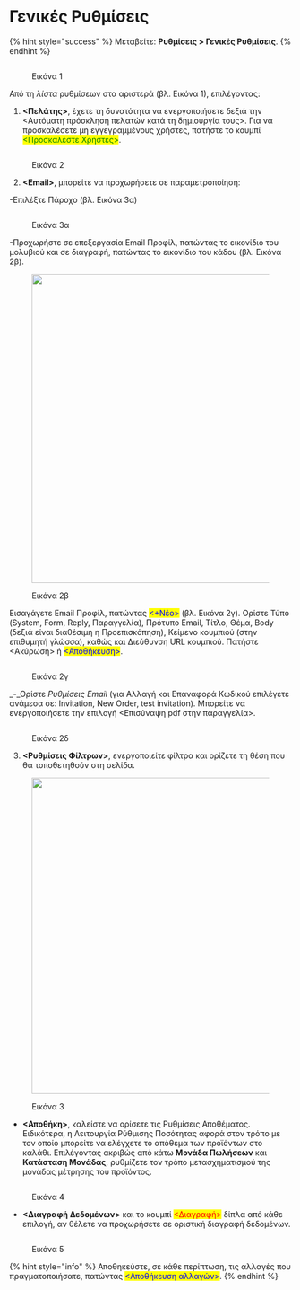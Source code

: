# Γενικές Ρυθμίσεις

{% hint style="success" %}
Μεταβείτε: **Ρυθμίσεις > Γενικές Ρυθμίσεις**.&#x20;
{% endhint %}

<figure><img src="../.gitbook/assets/ScreenHunter 898.png" alt=""><figcaption><p>Εικόνα 1</p></figcaption></figure>

Από τη _λίστα_ ρυθμίσεων στα αριστερά (βλ. Εικόνα 1), επιλέγοντας:

1. **<Πελάτης>**, έχετε τη δυνατότητα να ενεργοποιήσετε δεξιά την <Αυτόματη πρόσκληση πελατών κατά τη δημιουργία τους>. Για να προσκαλέσετε μη εγγεγραμμένους χρήστες, πατήστε το κουμπί <mark style="color:green;"><Προσκαλέστε Χρήστες></mark>. &#x20;

<figure><img src="../.gitbook/assets/ScreenHunter 899.png" alt=""><figcaption><p>Εικόνα 2</p></figcaption></figure>



2. **\<Email>**, μπορείτε να προχωρήσετε σε παραμετροποίηση:&#x20;

\-Επιλέξτε Πάροχο (βλ. Εικόνα 3α)

<figure><img src="../.gitbook/assets/ScreenHunter 239 (2).png" alt=""><figcaption><p>Εικόνα 3α</p></figcaption></figure>

\-Προχωρήστε σε επεξεργασία Email Προφίλ, πατώντας το εικονίδιο του μολυβιού και σε διαγραφή, πατώντας το εικονίδιο του κάδου (βλ. Εικόνα 2β).

<figure><img src="../.gitbook/assets/ScreenHunter 238.png" alt="" width="550"><figcaption><p>Εικόνα 2β</p></figcaption></figure>

Εισαγάγετε Email Προφίλ, πατώντας <mark style="color:blue;"><+Νέο></mark> (βλ. Εικόνα 2γ). Ορίστε Τύπο (System, Form, Reply, Παραγγελία), Πρότυπο Email, Τίτλο, Θέμα, Body (δεξιά είναι διαθέσιμη η Προεπισκόπηση), Κείμενο κουμπιού (στην επιθυμητή γλώσσα), καθώς και Διεύθυνση URL κουμπιού. Πατήστε <Ακύρωση> ή <mark style="color:blue;"><Αποθήκευση></mark>.

<figure><img src="../.gitbook/assets/ScreenHunter 901.png" alt=""><figcaption><p>Εικόνα 2γ</p></figcaption></figure>

_-_Ορίστε _Ρυθμίσεις Email_ (για Αλλαγή και Επαναφορά Κωδικού επιλέγετε ανάμεσα σε: Invitation, New Order, test invitation). Μπορείτε να ενεργοποιήσετε την επιλογή <Επισύναψη pdf στην παραγγελία>.                                   &#x20;

<figure><img src="../.gitbook/assets/ScreenHunter 902.png" alt=""><figcaption><p>Εικόνα 2δ</p></figcaption></figure>



3. **<Ρυθμίσεις Φίλτρων>**, ενεργοποιείτε φίλτρα και ορίζετε τη θέση που θα τοποθετηθούν στη σελίδα.&#x20;

<figure><img src="../.gitbook/assets/ScreenHunter 903.png" alt="" width="563"><figcaption><p>Εικόνα 3</p></figcaption></figure>

* **<Αποθήκη>**, καλείστε να ορίσετε τις Ρυθμίσεις Αποθέματος. Ειδικότερα, η Λειτουργία Ρύθμισης Ποσότητας αφορά στον τρόπο με τον οποίο μπορείτε να ελέγχετε το απόθεμα των προϊόντων στο καλάθι. Επιλέγοντας ακριβώς από κάτω **Μονάδα Πωλήσεων** και **Κατάσταση Μονάδας**, ρυθμίζετε τον τρόπο μετασχηματισμού της μονάδας μέτρησης του προϊόντος.&#x20;

<figure><img src="../.gitbook/assets/ScreenHunter 117 (1).png" alt=""><figcaption><p>Εικόνα 4</p></figcaption></figure>

* **<Διαγραφή Δεδομένων>** και το κουμπί <mark style="color:red;"><Διαγραφή></mark> δίπλα από κάθε επιλογή, αν θέλετε να προχωρήσετε σε οριστική διαγραφή δεδομένων.

<figure><img src="../.gitbook/assets/ScreenHunter 120.png" alt=""><figcaption><p>Εικόνα 5</p></figcaption></figure>

{% hint style="info" %}
Αποθηκεύστε, σε κάθε περίπτωση, τις αλλαγές που πραγματοποιήσατε, πατώντας <mark style="color:blue;"><Αποθήκευση αλλαγών></mark>.
{% endhint %}
